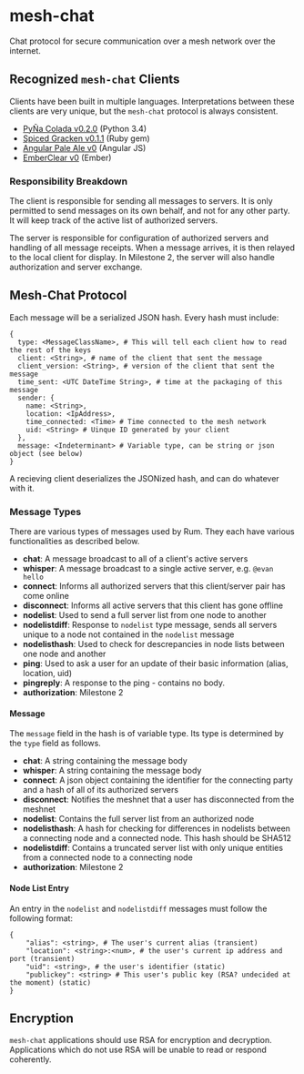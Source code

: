 # mesh-chat
Chat protocol for secure communication over a mesh network over the internet.


## Recognized `mesh-chat` Clients
Clients have been built in multiple languages. Interpretations between these clients are very unique, but the `mesh-chat` protocol is always consistent.

* [PyÑa Colada v0.2.0](https://github.com/etkirsch/pyna-colada) (Python 3.4)  
* [Spiced Gracken v0.1.1](https://github.com/NullVoxPopuli/spiced_gracken) (Ruby gem)  
* [Angular Pale Ale v0](https://github.com/etkirsch/angular-pale-ale) (Angular JS)
* [EmberClear v0](https://github.com/NullVoxPopuli/emberclear/) (Ember)

### Responsibility Breakdown
The client is responsible for sending all messages to servers. It is only permitted to send messages on its own behalf, and not for any other party. It will keep track of the active list of authorized servers.

The server is responsible for configuration of authorized servers and handling of all message receipts. When a message arrives, it is then relayed to the local client for display. In Milestone 2, the server will also handle authorization and server exchange.


## Mesh-Chat Protocol
Each message will be a serialized JSON hash.
Every hash must include:

    {
      type: <MessageClassName>, # This will tell each client how to read the rest of the keys
      client: <String>, # name of the client that sent the message
      client_version: <String>, # version of the client that sent the message
      time_sent: <UTC DateTime String>, # time at the packaging of this message
      sender: {
        name: <String>,
        location: <IpAddress>,
        time_connected: <Time> # Time connected to the mesh network
        uid: <String> # Uinque ID generated by your client
      },
      message: <Indeterminant> # Variable type, can be string or json object (see below)
    }

A recieving client deserializes the JSONized hash, and can do whatever with it.

### Message Types
There are various types of messages used by Rum. They each have various functionalities as described below.

* **chat**: A message broadcast to all of a client's active servers
* **whisper**: A message broadcast to a single active server, e.g. `@evan hello`
* **connect**: Informs all authorized servers that this client/server pair has come online
* **disconnect**: Informs all active servers that this client has gone offline
* **nodelist**: Used to send a full server list from one node to another
* **nodelistdiff**: Response to `nodelist` type message, sends all servers unique to a node not contained in the `nodelist` message
* **nodelisthash**: Used to check for descrepancies in node lists between one node and another
* **ping**: Used to ask a user for an update of their basic information (alias, location, uid)
* **pingreply**: A response to the ping - contains no body.
* **authorization**: Milestone 2

#### Message
The `message` field in the hash is of variable type. Its type is determined by the `type` field as follows.

 * **chat**: A string containing the message body
 * **whisper**: A string containing the message body
 * **connect**: A json object containing the identifier for the connecting party and a hash of all of its authorized servers
 * **disconnect**: Notifies the meshnet that a user has disconnected from the meshnet
 * **nodelist**: Contains the full server list from an authorized node
 * **nodelisthash**: A hash for checking for differences in nodelists between a connecting node and a connected node. This hash should be SHA512
 * **nodelistdiff**: Contains a truncated server list with only unique entities from a connected node to a connecting node
 * **authorization**: Milestone 2

#### Node List Entry
An entry in the `nodelist` and `nodelistdiff` messages must follow the following format:

```
{
    "alias": <string>, # The user's current alias (transient)
    "location": <string>:<num>, # the user's current ip address and port (transient)
    "uid": <string>, # the user's identifier (static)
    "publickey": <string> # This user's public key (RSA? undecided at the moment) (static)
}
```

## Encryption
`mesh-chat` applications should use RSA for encryption and decryption. Applications which do not use RSA will be unable to read or respond coherently.
